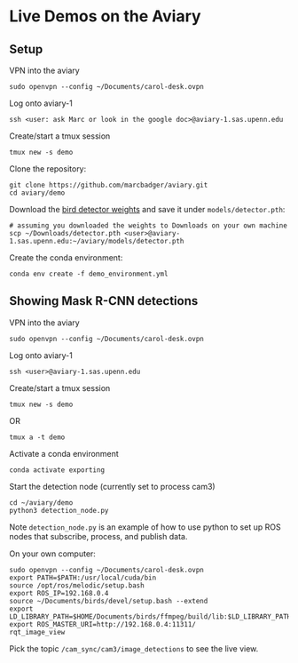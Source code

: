 # Live Demos on the Aviary

## Setup
VPN into the aviary
```
sudo openvpn --config ~/Documents/carol-desk.ovpn
```

Log onto aviary-1
```
ssh <user: ask Marc or look in the google doc>@aviary-1.sas.upenn.edu
```

Create/start a tmux session
```
tmux new -s demo
```

Clone the repository:
```
git clone https://github.com/marcbadger/aviary.git
cd aviary/demo
```

Download the [bird detector weights](https://drive.google.com/file/d/1YrDNJNEdbMgHjmiA2go6yOB3hEiXxw8V/view) and save it under ```models/detector.pth```:
```
# assuming you downloaded the weights to Downloads on your own machine
scp ~/Downloads/detector.pth <user>@aviary-1.sas.upenn.edu:~/aviary/models/detector.pth
```

Create the conda environment:
```
conda env create -f demo_environment.yml
```

## Showing Mask R-CNN detections
VPN into the aviary
```
sudo openvpn --config ~/Documents/carol-desk.ovpn
```

Log onto aviary-1
```
ssh <user>@aviary-1.sas.upenn.edu
```

Create/start a tmux session
```
tmux new -s demo
```
OR
```
tmux a -t demo
```

Activate a conda environment
```
conda activate exporting
```

Start the detection node (currently set to process cam3)
```
cd ~/aviary/demo
python3 detection_node.py
```

Note ```detection_node.py``` is an example of how to use python to set up ROS nodes that subscribe, process, and publish data.

On your own computer:
```
sudo openvpn --config ~/Documents/carol-desk.ovpn
export PATH=$PATH:/usr/local/cuda/bin
source /opt/ros/melodic/setup.bash
export ROS_IP=192.168.0.4
source ~/Documents/birds/devel/setup.bash --extend
export LD_LIBRARY_PATH=$HOME/Documents/birds/ffmpeg/build/lib:$LD_LIBRARY_PATH
export ROS_MASTER_URI=http://192.168.0.4:11311/
rqt_image_view 
```
Pick the topic ```/cam_sync/cam3/image_detections``` to see the live view.